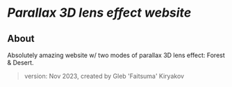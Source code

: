 # **_Parallax 3D lens effect website_**

## About

Absolutely amazing website w/ two modes of parallax 3D lens effect: Forest & Desert.
​
> version: Nov 2023, created by Gleb 'Faitsuma' Kiryakov